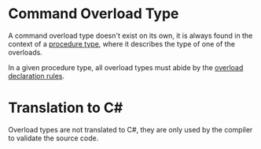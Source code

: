 # Command Overload Type

A command overload type doesn't exist on its own, it is always found in the context of a [procedure type](https://github.com/dlebansais/Easly-Language/blob/master/Doc/Nodes/Type/ProcedureType.md), where it describes the type of one of the overloads.

In a given procedure type, all overload types must abide by the [overload declaration rules](https://github.com/dlebansais/Easly-Language/blob/master/Doc/Misc/OverloadDeclarationRules.md).

# Translation to C&#35;

Overload types are not translated to C#, they are only used by the compiler to validate the source code.